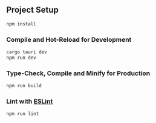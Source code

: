 ## Project Setup

```sh
npm install
```

### Compile and Hot-Reload for Development

```sh
cargo tauri dev
npm run dev
```

### Type-Check, Compile and Minify for Production

```sh
npm run build
```

### Lint with [ESLint](https://eslint.org/)

```sh
npm run lint
```
